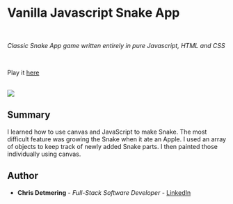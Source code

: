 # Vanilla Javascript Snake App

<br>

_Classic Snake App game written entirely in pure Javascript, HTML and CSS_

<br>

Play it [here](https://chrisdetmering.github.io/snakeGame/)

<br>

<image src="screenshot.png">

## Summary

I learned how to use canvas and JavaScript to make Snake. The most difficult feature was growing the Snake when it ate an Apple. I used an array of objects to keep track 
of newly added Snake parts. I then painted those individually using canvas. 
## Author

* **Chris Detmering** - *Full-Stack Software Developer* - [LinkedIn](https://www.linkedin.com/in/chris-detmering-1b8b9851/)
